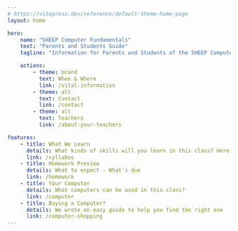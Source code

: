 ```yaml
---
# https://vitepress.dev/reference/default-theme-home-page
layout: home

hero:
    name: "SHEEP Computer Fundamentals"
    text: "Parents and Students Guide"
    tagline: "Information for Parents and Students of the SHEEP Computer Fundamentals class"

    actions:
        - theme: brand
          text: When & Where
          link: /vital-information
        - theme: alt
          text: Contact
          link: /contact
        - theme: alt
          text: Teachers
          link: /about-your-teachers

features:
    - title: What We Learn
      details: What kinds of skills will you learn in this class? Here's the syllabus to tell you.
      link: /syllabus
    - title: Homework Preview
      details: What to expect - What's due
      link: /homework
    - title: Your Computer
      details: What computers can be used in this class?
      link: /computer
    - title: Buying a Computer?
      details: We wrote an easy guide to help you find the right one
      link: /computer-shopping
---
```


<style type="text/css">
.Layout {
  background-image: linear-gradient(rgba(255, 255, 255, 0.95), rgba(255, 255, 255, 0.8)), url("/images/computer-class-paper.jpg");
  background-size: cover;
  background-position: center;
  background-repeat: no-repeat;
}

html.dark .Layout {
  background-image: unset;
}
</style>
